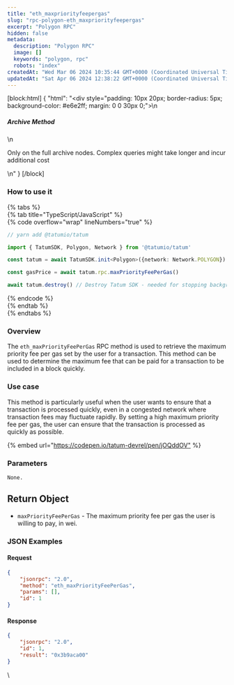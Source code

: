 ```yaml
---
title: "eth_maxpriorityfeepergas"
slug: "rpc-polygon-eth_maxpriorityfeepergas"
excerpt: "Polygon RPC"
hidden: false
metadata: 
  description: "Polygon RPC"
  image: []
  keywords: "polygon, rpc"
  robots: "index"
createdAt: "Wed Mar 06 2024 10:35:44 GMT+0000 (Coordinated Universal Time)"
updatedAt: "Sat Apr 06 2024 12:38:22 GMT+0000 (Coordinated Universal Time)"
---
```

[block:html]
{
  "html": "<div style=\"padding: 10px 20px; border-radius: 5px; background-color: #e6e2ff; margin: 0 0 30px 0;\">\n  <h5>Archive Method</h5>\n  <p>Only on the full archive nodes. Complex queries might take longer and incur additional cost</p>\n</div>"
}
[/block]


### How to use it

{% tabs %}  
{% tab title="TypeScript/JavaScript" %}  
{% code overflow="wrap" lineNumbers="true" %}

```typescript
// yarn add @tatumio/tatum

import { TatumSDK, Polygon, Network } from '@tatumio/tatum'

const tatum = await TatumSDK.init<Polygon>({network: Network.POLYGON})

const gasPrice = await tatum.rpc.maxPriorityFeePerGas()

await tatum.destroy() // Destroy Tatum SDK - needed for stopping background jobs
```

{% endcode %}  
{% endtab %}  
{% endtabs %}

### Overview

The `eth_maxPriorityFeePerGas` RPC method is used to retrieve the maximum priority fee per gas set by the user for a transaction. This method can be used to determine the maximum fee that can be paid for a transaction to be included in a block quickly.

### Use case

This method is particularly useful when the user wants to ensure that a transaction is processed quickly, even in a congested network where transaction fees may fluctuate rapidly. By setting a high maximum priority fee per gas, the user can ensure that the transaction is processed as quickly as possible.

{% embed url="<https://codepen.io/tatum-devrel/pen/jOQddOV"> %}

### Parameters

`None.`

## Return Object

- `maxPriorityFeePerGas` - The maximum priority fee per gas the user is willing to pay, in wei.

### JSON Examples

#### Request

```json
{
    "jsonrpc": "2.0",
    "method": "eth_maxPriorityFeePerGas",
    "params": [],
    "id": 1
}
```

#### Response

```json
{
    "jsonrpc": "2.0",
    "id": 1,
    "result": "0x3b9aca00"
}
```

\\
